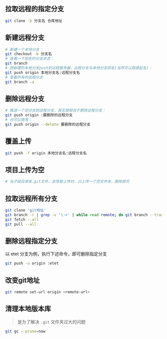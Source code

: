## 拉取远程的指定分支
```bash
git clone -b 分支名 仓库地址
```

## 新建远程分支
```bash
# 新建一个本地分支：
git checkout -b 分支名
# 查看一下现在的分支状态：
git branch
# 把新建的本地分支push到远程服务器，远程分支与本地分支同名(当然可以随意起名)：
git push origin 本地分支名:远程分支名
# 查看所有的远程分支
git branch -a
```

## 删除远程分支

```bash
# 推送一个空分支到远程分支，其实就相当于删除远程分支：
git push origin :要删除的远程分支
# 也可以使用：
git push origin --delete 要删除的远程分支
```

## 覆盖上传
```bash
git push -f origin 本地分支名:远程分支名
```

## 项目上传为空
```bash
# 当子级目录有.git文件，会导致上传时，只上传一个空文件夹，删除即可
```

## 拉取远程所有分支
```bash
git clone 'git地址'
git branch -r | grep -v '\->' | while read remote; do git branch --track "${remote#origin/}" "$remote"; done
git fetch --all
git pull --all
```

## 删除远程指定分支
以 etet 分支为例，执行下述命令，即可删除指定分支
```bash
git push -u origin :etet
```

## 改变git地址
```bash
git remote set-url origin <remote-url>
```


## 清理本地版本库
> 是为了解决 `.git` 文件夹过大的问题
```bash
git gc --prune=now
```